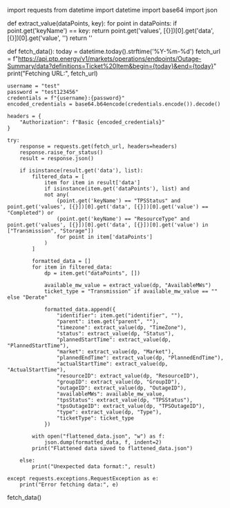 import requests
from datetime import datetime
import base64
import json

def extract_value(dataPoints, key):
    for point in dataPoints:
        if point.get('keyName') == key:
            return point.get('values', [{}])[0].get('data', [{}])[0].get('value', '')
    return ''

def fetch_data():
    today = datetime.today().strftime('%Y-%m-%d')
    fetch_url = f"https://api.ptp.energy/v1/markets/operations/endpoints/Outage-Summary/data?definitions=Ticket%20Item&begin={today}&end={today}"
    print("Fetching URL:", fetch_url)

    username = "test"
    password = "test123456"
    credentials = f"{username}:{password}"
    encoded_credentials = base64.b64encode(credentials.encode()).decode()

    headers = {
        "Authorization": f"Basic {encoded_credentials}"
    }

    try:
        response = requests.get(fetch_url, headers=headers)
        response.raise_for_status()
        result = response.json()

        if isinstance(result.get('data'), list):
            filtered_data = [
                item for item in result['data']
                if isinstance(item.get('dataPoints'), list) and
                not any(
                    (point.get('keyName') == "TPSStatus" and point.get('values', [{}])[0].get('data', [{}])[0].get('value') == "Completed") or
                    (point.get('keyName') == "ResourceType" and point.get('values', [{}])[0].get('data', [{}])[0].get('value') in ["Transmission", "Storage"])
                    for point in item['dataPoints']
                )
            ]

            formatted_data = []
            for item in filtered_data:
                dp = item.get("dataPoints", [])

                available_mw_value = extract_value(dp, "AvailableMWs")
                ticket_type = "Transmission" if available_mw_value == "" else "Derate"

                formatted_data.append({
                    "identifier": item.get("identifier", ""),
                    "parent": item.get("parent", ""),
                    "timezone": extract_value(dp, "TimeZone"),
                    "status": extract_value(dp, "Status"),
                    "plannedStartTime": extract_value(dp, "PlannedStartTime"),
                    "market": extract_value(dp, "Market"),
                    "plannedEndTime": extract_value(dp, "PlannedEndTime"),
                    "actualStartTime": extract_value(dp, "ActualStartTime"),
                    "resourceID": extract_value(dp, "ResourceID"),
                    "groupID": extract_value(dp, "GroupID"),
                    "outageID": extract_value(dp, "OutageID"),
                    "availableMWs": available_mw_value,
                    "tpsStatus": extract_value(dp, "TPSStatus"),
                    "tpsOutageID": extract_value(dp, "TPSOutageID"),
                    "type": extract_value(dp, "Type"),
                    "ticketType": ticket_type
                })

            with open("flattened_data.json", "w") as f:
                json.dump(formatted_data, f, indent=2)
            print("Flattened data saved to flattened_data.json")

        else:
            print("Unexpected data format:", result)

    except requests.exceptions.RequestException as e:
        print("Error fetching data:", e)

fetch_data()
